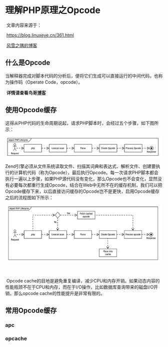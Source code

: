 # 理解PHP原理之Opcode

​	文章内容来源于：

​	https://blog.linuxeye.cn/361.html

​	[风雪之隅的博客](http://www.laruence.com/2008/06/18/221.html)

## 什么是Opcode

​	当解释器完成对脚本代码的分析后，便将它们生成可以直接运行的中间代码，也称为操作码（Operate Code，opcode）。

​	**详情请查看鸟哥[博客](http://www.laruence.com/2008/06/18/221.html)**

## 使用Opcode缓存

​	这得从PHP代码的生命周期说起，请求PHP脚本时，会经过五个步骤，如下图所示：

[![img](../../../assets/images/php-life-cycle-without-opcode-cache.png)]()

​	Zend引擎必须从文件系统读取文件、扫描其词典和表达式、解析文件、创建要执行的计算机代码（称为Opcode），最后执行Opcode。每一次请求PHP脚本都会执行一遍以上步骤，如果PHP源代码没有变化，那么Opcode也不会变化，显然没有必要每次都重行生成Opcode，结合在Web中无所不在的缓存机制，我们可以把Opcode缓存下来，以后直接访问缓存的Opcode岂不是更快，启用Opcode缓存之后的流程图如下所示：

[![img](../../../assets/images/php-life-cycle.png)]()	

​	

​	Opcode cache的目地是避免重复编译，减少CPU和内存开销。如果动态内容的性能瓶颈不在于CPU和内存，而在于I/O操作，比如数据库查询带来的磁盘I/O开销，那么opcode cache的性能提升是非常有限的。

## 常用Opcode缓存

### apc

### opcache

